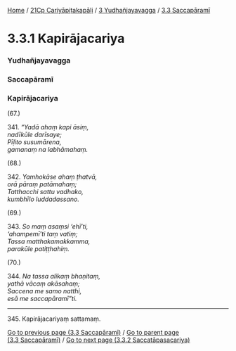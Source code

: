 
[Home](/) / [21Cp Cariyāpiṭakapāḷi](/tipitaka/21Cp.md) / [3 Yudhañjayavagga](/tipitaka/21Cp/3.md) / [3.3 Saccapāramī](/tipitaka/21Cp/3/3.3.md)

# 3.3.1 Kapirājacariya

### Yudhañjayavagga

### Saccapāramī

### Kapirājacariya

(67.)

341\. _“Yadā ahaṃ kapi āsiṃ,_  
_nadīkūle darīsaye;_  
_Pīḷito susumārena,_  
_gamanaṃ na labhāmahaṃ._  


(68.)

342\. _Yamhokāse ahaṃ ṭhatvā,_  
_orā pāraṃ patāmahaṃ;_  
_Tatthacchi sattu vadhako,_  
_kumbhīlo luddadassano._  


(69.)

343\. _So maṃ asaṃsi ‘ehī’ti,_  
_‘ahampemī’ti taṃ vatiṃ;_  
_Tassa matthakamakkamma,_  
_parakūle patiṭṭhahiṃ._  


(70.)

344\. _Na tassa alikaṃ bhaṇitaṃ,_  
_yathā vācaṃ akāsahaṃ;_  
_Saccena me samo natthi,_  
_esā me saccapāramī”ti._  


---

345\. Kapirājacariyaṃ sattamaṃ.



[Go to previous page (3.3 Saccapāramī)](/tipitaka/21Cp/3/3.3.md) / [Go to parent page (3.3 Saccapāramī)](/tipitaka/21Cp/3/3.3.md) / [Go to next page (3.3.2 Saccatāpasacariya)](/tipitaka/21Cp/3/3.3/3.3.2.md)


